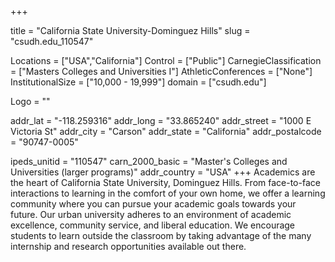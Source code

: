 
+++

title = "California State University-Dominguez Hills"
slug = "csudh.edu_110547"

Locations = ["USA","California"]
Control = ["Public"]
CarnegieClassification = ["Masters Colleges and Universities I"]
AthleticConferences = ["None"]
InstitutionalSize = ["10,000 - 19,999"]
domain = ["csudh.edu"]

Logo = ""

addr_lat = "-118.259316"
addr_long = "33.865240"
addr_street = "1000 E Victoria St"
addr_city = "Carson"
addr_state = "California"
addr_postalcode = "90747-0005"

ipeds_unitid = "110547"
carn_2000_basic = "Master's Colleges and Universities (larger programs)"
addr_country = "USA"
+++
    Academics are the heart of California State University, Dominguez Hills. From face-to-face interactions to learning in the comfort of your own home, we offer a learning community where you can pursue your academic goals towards your future. Our urban university adheres to an environment of academic excellence, community service, and liberal education. We encourage students to learn outside the classroom by taking advantage of the many internship and research opportunities available out there.
